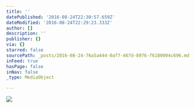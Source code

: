 ```yaml
---
title: ''
datePublished: '2016-08-24T22:30:57.659Z'
dateModified: '2016-08-24T22:29:23.333Z'
author: []
description: ''
publisher: {}
via: {}
starred: false
sourcePath: _posts/2016-08-24-76a5a444-0af7-467d-8976-f6180094c696.md
inFeed: true
hasPage: false
inNav: false
_type: MediaObject

---
```

![](https://the-grid-user-content.s3-us-west-2.amazonaws.com/8b46addf-421f-44c0-9f46-96f20fd67396.jpg)